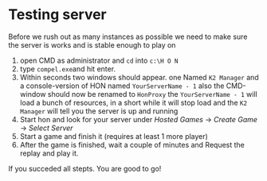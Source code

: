 # Testing server

Before we rush out as many instances as possible we need to make sure the server is works and is stable enough to play on

1. open CMD as administrator and `cd` into `c:\H O N`
2. type `compel.exe`and hit enter. 
3. Within seconds two windows should appear. one Named `K2 Manager` and a console-version of HON named `YourServerName - 1` also the CMD-window should now be renamed to `HonProxy` the `YourServerName - 1` will load a bunch of resources, in a short while it will stop load and the `K2 Manager` will tell you the server is up and running
4. Start hon and look for your server under _Hosted Games_ -> _Create Game_ -> _Select Server_
5. Start a game and finish it (requires at least 1 more player)
6. After the game is finished, wait a couple of minutes and Request the replay and play it.

If you succeded all stepts. You are good to go!
